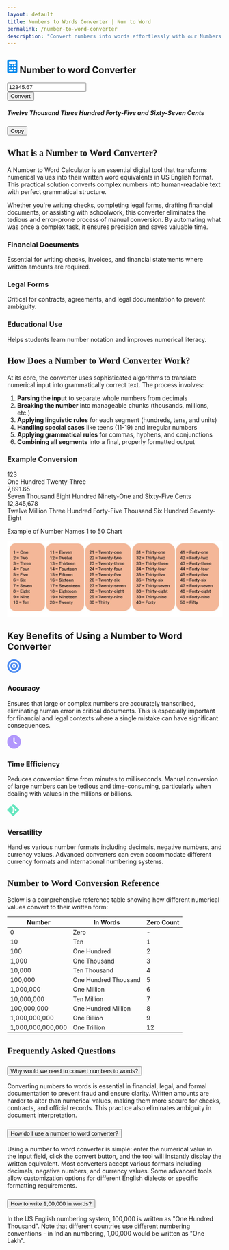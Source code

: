```yaml
---
layout: default
title: Numbers to Words Converter | Num to Word 
permalink: /number-to-word-converter
description: "Convert numbers into words effortlessly with our Numbers to Words Converter. Simple, fast, and accurate, it's the perfect tool for all your conversion needs."
---
```

<!-- Converter Tool -->
 <section class="container p-4">
        <div class="row justify-content-center">
            <div class="col-lg-10">
                <div class="card shadow-lg border-0">
                    <div class="card-header bg-white py-4 border-0">
                        <h2 class="text-center text-primary mr-3"> <svg xmlns="http://www.w3.org/2000/svg" height="32" width="24" viewBox="0 0 384 512"><path fill="#098aec" d="M64 0C28.7 0 0 28.7 0 64L0 448c0 35.3 28.7 64 64 64l256 0c35.3 0 64-28.7 64-64l0-384c0-35.3-28.7-64-64-64L64 0zM96 64l192 0c17.7 0 32 14.3 32 32l0 32c0 17.7-14.3 32-32 32L96 160c-17.7 0-32-14.3-32-32l0-32c0-17.7 14.3-32 32-32zm32 160a32 32 0 1 1 -64 0 32 32 0 1 1 64 0zM96 352a32 32 0 1 1 0-64 32 32 0 1 1 0 64zM64 416c0-17.7 14.3-32 32-32l96 0c17.7 0 32 14.3 32 32s-14.3 32-32 32l-96 0c-17.7 0-32-14.3-32-32zM192 256a32 32 0 1 1 0-64 32 32 0 1 1 0 64zm32 64a32 32 0 1 1 -64 0 32 32 0 1 1 64 0zm64-64a32 32 0 1 1 0-64 32 32 0 1 1 0 64zm32 64a32 32 0 1 1 -64 0 32 32 0 1 1 64 0zM288 448a32 32 0 1 1 0-64 32 32 0 1 1 0 64z"/></svg> Number to word Converter</h2>
                    </div>
                    <div class="card-body p-4 p-lg-5">
                        <div class="row g-3 align-items-center mb-4">
                            <div class="col-md-9">
                                <input type="text" class="form-control form-control-lg py-3" id="numberInput" placeholder="Enter a number (e.g., 12345.67)" value="12345.67">
                            </div>
                            <div class="col-md-3 d-grid">
                                <button id="convertBtn" class="btn btn-primary btn-lg py-3">Convert</button>
                            </div>
                        </div>
                      <div class="alert alert-primary p-4 d-flex justify-content-between align-items-center">
    <h5 class="mb-0" id="resultText">Twelve Thousand Three Hundred Forty-Five and Sixty-Seven Cents</h5>
    <button class="btn btn-outline-secondary btn-sm" onclick="copyResultText()" title="Copy to clipboard"> Copy</button>
</div>
                    </div>
                </div>
            </div>
        </div>
    </section>

<div class="py-5">
<!-- Introduction Section -->
<section class="card shadow-sm mb-5 border-0">
            <div class="card-body p-4 p-md-5">
                <h2 class="mb-4 pb-2 border-bottom border-2 border-primary" style="font-family: 'Roboto Slab', serif;">What is a Number to Word Converter?</h2>
                <p class="fs-5">A <span class="text-primary fw-bold">Number to Word Calculator</span> is an essential digital tool that transforms numerical values into their written word equivalents in US English format. This practical solution converts complex numbers into human-readable text with perfect grammatical structure.</p>
                <p class="fs-5">Whether you're writing checks, completing legal forms, drafting financial documents, or assisting with schoolwork, this converter eliminates the tedious and error-prone process of manual conversion. By automating what was once a complex task, it ensures precision and saves valuable time.</p>
                <div class="row mt-4 g-4">
                    <div class="col-md-4">
                        <div class="card h-100 shadow-sm border-bottom border-primary border-3">
                            <div class="card-body text-center p-4">
                                <div class="text-primary mb-3">
                                    <i class="fas fa-file-invoice-dollar fa-3x"></i>
                                </div>
                                <h3 class="h5 mb-3">Financial Documents</h3>
                                <p class="mb-0">Essential for writing checks, invoices, and financial statements where written amounts are required.</p>
                            </div>
                        </div>
                    </div>
                    <div class="col-md-4">
                        <div class="card h-100 shadow-sm border-bottom border-primary border-3">
                            <div class="card-body text-center p-4">
                                <div class="text-primary mb-3">
                                    <i class="fas fa-gavel fa-3x"></i>
                                </div>
                                <h3 class="h5 mb-3">Legal Forms</h3>
                                <p class="mb-0">Critical for contracts, agreements, and legal documentation to prevent ambiguity.</p>
                            </div>
                        </div>
                    </div>
                    <div class="col-md-4">
                        <div class="card h-100 shadow-sm border-bottom border-primary border-3">
                            <div class="card-body text-center p-4">
                                <div class="text-primary mb-3">
                                    <i class="fas fa-graduation-cap fa-3x"></i>
                                </div>
                                <h3 class="h5 mb-3">Educational Use</h3>
                                <p class="mb-0">Helps students learn number notation and improves numerical literacy.</p>
                            </div>
                        </div>
                    </div>
                </div>
            </div>
        </section>

<!-- How It Works Section -->
<section class="card shadow mb-5 border-0">
            <div class="card-body p-4 p-md-5">
                <h2 class="mb-4 pb-2 border-bottom border-2 border-primary" style="font-family: 'Roboto Slab', serif;">How Does a Number to Word Converter Work?</h2>
                <p class="fs-5">At its core, the converter uses sophisticated algorithms to translate numerical input into grammatically correct text. The process involves:</p>
                <ol class="fs-5">
                    <li class="mb-2"><strong>Parsing the input</strong> to separate whole numbers from decimals</li>
                    <li class="mb-2"><strong>Breaking the number</strong> into manageable chunks (thousands, millions, etc.)</li>
                    <li class="mb-2"><strong>Applying linguistic rules</strong> for each segment (hundreds, tens, and units)</li>
                    <li class="mb-2"><strong>Handling special cases</strong> like teens (11-19) and irregular numbers</li>
                    <li class="mb-2"><strong>Applying grammatical rules</strong> for commas, hyphens, and conjunctions</li>
                    <li><strong>Combining all segments</strong> into a final, properly formatted output</li>
                </ol>
                <h3 class="mt-4 mb-3 text-secondary">Example Conversion</h3>
                <div class="row g-4">
                    <div class="col-md-4">
                        <div class="card h-100 shadow-sm border-start border-danger border-3">
                            <div class="card-body text-center p-4">
                                <div class="text-secondary fw-bold fs-4 mb-3">123</div>
                                <div class="fw-medium">One Hundred Twenty-Three</div>
                            </div>
                        </div>
                    </div>
                    <div class="col-md-4">
                        <div class="card h-100 shadow-sm border-start border-danger border-3">
                            <div class="card-body text-center p-4">
                                <div class="text-secondary fw-bold fs-4 mb-3">7,891.65</div>
                                <div class="fw-medium">Seven Thousand Eight Hundred Ninety-One and Sixty-Five Cents</div>
                            </div>
                        </div>
                    </div>
                    <div class="col-md-4">
                        <div class="card h-100 shadow-sm border-start border-danger border-3">
                            <div class="card-body text-center p-4">
                                <div class="text-secondary fw-bold fs-4 mb-3">12,345,678</div>
                                <div class="fw-medium">Twelve Million Three Hundred Forty-Five Thousand Six Hundred Seventy-Eight</div>
                            </div>
                        </div>
                    </div>
                </div>
            </div>
        </section>



<p>Example of Number Names 1 to 50 Chart</p>
<img src="/assets/images/number-to-word-1-to-50.jpg" alt="Example of Number to word , Number Names 1 to 50" fetchpriority="high" loading="auto">




 <!-- Benefits Section -->
 <section class="card shadow mb-5 border-0">
            <div class="card-body p-4 p-md-5">
                <h2 class="mb-4 pb-2 border-bottom border-2 border-primary" >Key Benefits of Using a Number to Word Converter</h2>
                <div class="card shadow-sm mb-4 border-0">
                    <div class="card-body p-4">
                        <div class="row g-3">
                            <div class="col-md-1 text-center">
                                <div>
                                   <svg xmlns="http://www.w3.org/2000/svg" height="32" width="32" viewBox="0 0 512 512"><!--!Font Awesome Free 6.7.2 by @fontawesome - https://fontawesome.com License - https://fontawesome.com/license/free Copyright 2025 Fonticons, Inc.--><path fill="#4a8af2" d="M448 256A192 192 0 1 0 64 256a192 192 0 1 0 384 0zM0 256a256 256 0 1 1 512 0A256 256 0 1 1 0 256zm256 80a80 80 0 1 0 0-160 80 80 0 1 0 0 160zm0-224a144 144 0 1 1 0 288 144 144 0 1 1 0-288zM224 256a32 32 0 1 1 64 0 32 32 0 1 1 -64 0z"/></svg>
                                </div>
                            </div>
                            <div class="col-md-11">
                                <h3 class="h5 mb-3">Accuracy</h3>
                                <p class="mb-0">Ensures that large or complex numbers are accurately transcribed, eliminating human error in critical documents. This is especially important for financial and legal contexts where a single mistake can have significant consequences.</p>
                            </div>
                        </div>
                    </div>
                </div>
                <div class="card shadow-sm mb-4 border-0">
                    <div class="card-body p-4">
                        <div class="row g-3">
                            <div class="col-md-1 text-center">
                                <div class="text-primary">
                                    <svg xmlns="http://www.w3.org/2000/svg" height="32" width="32" viewBox="0 0 512 512"><!--!Font Awesome Free 6.7.2 by @fontawesome - https://fontawesome.com License - https://fontawesome.com/license/free Copyright 2025 Fonticons, Inc.--><path fill="#B197FC" d="M256 0a256 256 0 1 1 0 512A256 256 0 1 1 256 0zM232 120l0 136c0 8 4 15.5 10.7 20l96 64c11 7.4 25.9 4.4 33.3-6.7s4.4-25.9-6.7-33.3L280 243.2 280 120c0-13.3-10.7-24-24-24s-24 10.7-24 24z"/></svg>
                                </div>
                            </div>
                            <div class="col-md-11">
                                <h3 class="h5 mb-3">Time Efficiency</h3>
                                <p class="mb-0">Reduces conversion time from minutes to milliseconds. Manual conversion of large numbers can be tedious and time-consuming, particularly when dealing with values in the millions or billions.</p>
                            </div>
                        </div>
                    </div>
                </div>
                <div class="card shadow-sm border-0">
                    <div class="card-body p-4">
                        <div class="row g-3">
                            <div class="col-md-1 text-center">
                                <div class="text-primary">
                                    <svg xmlns="http://www.w3.org/2000/svg" height="32" width="28" viewBox="0 0 448 512"><!--!Font Awesome Free 6.7.2 by @fontawesome - https://fontawesome.com License - https://fontawesome.com/license/free Copyright 2025 Fonticons, Inc.--><path fill="#63E6BE" d="M439.6 236.1L244 40.5a28.9 28.9 0 0 0 -40.8 0l-40.7 40.6 51.5 51.5c27.1-9.1 52.7 16.8 43.4 43.7l49.7 49.7c34.2-11.8 61.2 31 35.5 56.7-26.5 26.5-70.2-2.9-56-37.3L240.2 199v121.9c25.3 12.5 22.3 41.9 9.1 55a34.3 34.3 0 0 1 -48.6 0c-17.6-17.6-11.1-46.9 11.3-56v-123c-20.8-8.5-24.6-30.7-18.6-45L142.6 101 8.5 235.1a28.9 28.9 0 0 0 0 40.8l195.6 195.6a28.9 28.9 0 0 0 40.8 0l194.7-194.7a28.9 28.9 0 0 0 0-40.8z"/></svg>
                                </div>
                            </div>
                            <div class="col-md-11">
                                <h3 class="h5 mb-3">Versatility</h3>
                                <p>Handles various number formats including decimals, negative numbers, and currency values. Advanced converters can even accommodate different currency formats and international numbering systems.</p>
                            </div>
                        </div>
                    </div>
                </div>
            </div>
        </section>
 <!-- Table -->       
<section class="card shadow mb-5 border-0">
            <div class="card-body p-4 p-md-5">
                <h2 class="mb-4 pb-2 border-bottom border-2 border-primary" style="font-family: 'Roboto Slab', serif;">Number to Word Conversion Reference</h2>
                <p class="fs-5">Below is a comprehensive reference table showing how different numerical values convert to their written form:</p>
                <div class="table-responsive">
                    <table class="table table-hover table-striped">
                        <thead class="table-primary">
                            <tr>
                                <th>Number</th>
                                <th>In Words</th>
                                <th>Zero Count</th>
                            </tr>
                        </thead>
                        <tbody>
                            <tr>
                                <td class="fw-bold text-primary">0</td>
                                <td>Zero</td>
                                <td>-</td>
                            </tr>
                            <tr>
                                <td class="fw-bold text-primary">10</td>
                                <td>Ten</td>
                                <td>1</td>
                            </tr>
                            <tr>
                                <td class="fw-bold text-primary">100</td>
                                <td>One Hundred</td>
                                <td>2</td>
                            </tr>
                            <tr>
                                <td class="fw-bold text-primary">1,000</td>
                                <td>One Thousand</td>
                                <td>3</td>
                            </tr>
                            <tr>
                                <td class="fw-bold text-primary">10,000</td>
                                <td>Ten Thousand</td>
                                <td>4</td>
                            </tr>
                            <tr>
                                <td class="fw-bold text-primary">100,000</td>
                                <td>One Hundred Thousand</td>
                                <td>5</td>
                            </tr>
                            <tr>
                                <td class="fw-bold text-primary">1,000,000</td>
                                <td>One Million</td>
                                <td>6</td>
                            </tr>
                            <tr>
                                <td class="fw-bold text-primary">10,000,000</td>
                                <td>Ten Million</td>
                                <td>7</td>
                            </tr>
                            <tr>
                                <td class="fw-bold text-primary">100,000,000</td>
                                <td>One Hundred Million</td>
                                <td>8</td>
                            </tr>
                            <tr>
                                <td class="fw-bold text-primary">1,000,000,000</td>
                                <td>One Billion</td>
                                <td>9</td>
                            </tr>
                            <tr>
                                <td class="fw-bold text-primary">1,000,000,000,000</td>
                                <td>One Trillion</td>
                                <td>12</td>
                            </tr>
                        </tbody>
                    </table>
                </div>
            </div>
        </section>

<!-- FAQ Section -->
<section class="card shadow mb-5 border-0">
            <div class="card-body p-4 p-md-5">
                <h2 class="mb-4 pb-2 border-bottom border-2 border-primary" style="font-family: 'Roboto Slab', serif;">Frequently Asked Questions</h2>
                <div class="accordion" id="faqAccordion">
                    <div class="accordion-item">
                        <h3 class="accordion-header">
                            <button class="accordion-button" type="button" data-bs-toggle="collapse" data-bs-target="#faq1" aria-expanded="true">
                                Why would we need to convert numbers to words?
                            </button>
                        </h3>
                        <div id="faq1" class="accordion-collapse collapse show" data-bs-parent="#faqAccordion">
                            <div class="accordion-body">
                                <p>Converting numbers to words is essential in financial, legal, and formal documentation to prevent fraud and ensure clarity. Written amounts are harder to alter than numerical values, making them more secure for checks, contracts, and official records. This practice also eliminates ambiguity in document interpretation.</p>
                            </div>
                        </div>
                    </div>
                    <div class="accordion-item">
                        <h3 class="accordion-header">
                            <button class="accordion-button collapsed" type="button" data-bs-toggle="collapse" data-bs-target="#faq2">
                                How do I use a number to word converter?
                            </button>
                        </h3>
                        <div id="faq2" class="accordion-collapse collapse" data-bs-parent="#faqAccordion">
                            <div class="accordion-body">
                                <p>Using a number to word converter is simple: enter the numerical value in the input field, click the convert button, and the tool will instantly display the written equivalent. Most converters accept various formats including decimals, negative numbers, and currency values. Some advanced tools allow customization options for different English dialects or specific formatting requirements.</p>
                            </div>
                        </div>
                    </div>
                    <div class="accordion-item">
                        <h3 class="accordion-header">
                            <button class="accordion-button collapsed" type="button" data-bs-toggle="collapse" data-bs-target="#faq3">
                                How to write 1,00,000 in words?
                            </button>
                        </h3>
                        <div id="faq3" class="accordion-collapse collapse" data-bs-parent="#faqAccordion">
                            <div class="accordion-body">
                                <p>In the US English numbering system, 100,000 is written as "One Hundred Thousand". Note that different countries use different numbering conventions - in Indian numbering, 1,00,000 would be written as "One Lakh".</p>
                            </div>
                        </div>
                    </div>
                </div>
            </div>
        </section>



<script src="{{ '/assets/js/num-to-word.js' | relative_url }}"></script>